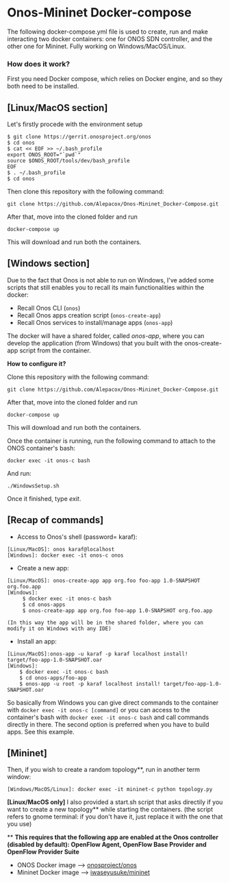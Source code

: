 # Onos-Mininet Docker-compose
The following docker-compose.yml file is used to create, run and make interacting two docker containers: one for ONOS SDN controller, and the other one for Mininet.
Fully working on Windows/MacOS/Linux.

### How does it work?
First you need Docker compose, which relies on Docker engine, and so they both need to be installed.

**[Linux/MacOS section]**
--------------------------------------------
Let's firstly procede with the environment setup
```
$ git clone https://gerrit.onosproject.org/onos
$ cd onos
$ cat << EOF >> ~/.bash_profile
export ONOS_ROOT="`pwd`"
source $ONOS_ROOT/tools/dev/bash_profile
EOF
$ . ~/.bash_profile
$ cd onos
```
Then clone this repository with the following command:
```
git clone https://github.com/Alepacox/Onos-Mininet_Docker-Compose.git
```
After that, move into the cloned folder and run 
```
docker-compose up
```
This will download and run both the containers.

**[Windows section]**
--------------------------------------------
Due to the fact that Onos is not able to run on Windows, I've added some scripts that still enables you to 
recall its main functionalities within the docker:
- Recall Onos CLI (```onos```)
- Recall Onos apps creation script (```onos-create-app```)
- Recall Onos services to install/manage apps (```onos-app```) 

The docker will have a shared folder, called _onos-app_, where you can develop the application (from Windows) that you built with the onos-create-app script from the container.

**How to configure it?**

Clone this repository with the following command:
```
git clone https://github.com/Alepacox/Onos-Mininet_Docker-Compose.git
```
After that, move into the cloned folder and run 
```
docker-compose up
```
This will download and run both the containers.

Once the container is running, run the following command to attach to the ONOS container's bash:
```
docker exec -it onos-c bash
```
And run:
```
./WindowsSetup.sh
```
Once it finished, type _exit_.

[Recap of commands]
--------------------------------------------

 - Access to Onos's shell (password= karaf):
```
[Linux/MacOS]: onos karaf@localhost
[Windows]: docker exec -it onos-c onos
```
 - Create a new app:
```
[Linux/MacOS]: onos-create-app app org.foo foo-app 1.0-SNAPSHOT org.foo.app
[Windows]: 
     $ docker exec -it onos-c bash
     $ cd onos-apps
     $ onos-create-app app org.foo foo-app 1.0-SNAPSHOT org.foo.app
 
(In this way the app will be in the shared folder, where you can modify it on Windows with any IDE)
```
 - Install an app:
 ```
 [Linux/MacOS]:onos-app -u karaf -p karaf localhost install! target/foo-app-1.0-SNAPSHOT.oar
 [Windows]: 
     $ docker exec -it onos-c bash
     $ cd onos-apps/foo-app
     $ onos-app -u root -p karaf localhost install! target/foo-app-1.0-SNAPSHOT.oar
 ```
So basically from Windows you can give direct commands to the container with ```docker exec -it onos-c [command]```
or you can access to the container's bash with ```docker exec -it onos-c bash``` and call commands directly in there.
The second option is preferred when you have to build apps. See this example.

[Mininet]
--------------------------------------------
Then, if you wish to create a random topology**, run in another term window:
```
[Windows/MacOS/Linux]: docker exec -it mininet-c python topology.py
```

**[Linux/MacOS only]** 
I also provided a start.sh script that asks directily if you want to create a new topology** while starting the containers.
(the script refers to gnome terminal: if you don't have it, just replace it with the one that you use)  

** **This requires that the following app are enabled at the Onos controller (disabled by default): OpenFlow Agent, OpenFlow Base Provider and OpenFlow Provider Suite** 

- ONOS Docker image --> [onosproject/onos](https://hub.docker.com/r/onosproject/onos/)
- Mininet Docker image --> [iwaseyusuke/mininet](https://hub.docker.com/r/iwaseyusuke/mininet/)

